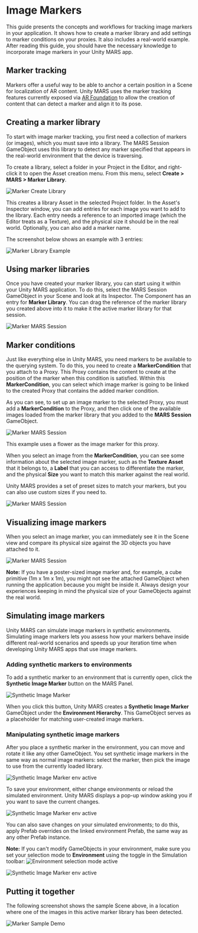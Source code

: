 # Image Markers
This guide presents the concepts and workflows for tracking image markers in your application. It shows how to create a marker library and add settings to marker conditions on your proxies. It also includes a real-world example.
After reading this guide, you should have the necessary knowledge to incorporate image markers in your Unity MARS app.

## Marker tracking

Markers offer a useful way to be able to anchor a certain position in a Scene for localization of AR content.
Unity MARS uses the marker tracking features currently exposed via [AR Foundation](https://docs.unity3d.com/Packages/com.unity.xr.arfoundation@3.0/manual/index.html) to allow the creation of content that can detect a marker and align it to its pose.

## Creating a marker library

To start with image marker tracking, you first need a collection of markers (or images), which you must save into a library.
The MARS Session GameObject uses this library to detect any marker specified that appears in the real-world environment that the device is traversing.

To create a library, select a folder in your Project in the Editor, and right-click it to open the Asset creation menu. From this menu, select **Create &gt; MARS &gt; Marker Library**.

![Marker Create Library](images/ImageMarkers/marker-create-library.png)

This creates a library Asset in the selected Project folder.
In the Asset's Inspector window, you can add entries for each image you want to add to the library.
Each entry needs a reference to an imported image (which the Editor treats as a Texture), and the physical size it should be in the real world. Optionally, you can also add a marker name.

The screenshot below shows an example with 3 entries:

![Marker Library Example](images/ImageMarkers/marker-library-example.png)


## Using marker libraries

Once you have created your marker library, you can start using it within your Unity MARS application.
To do this, select the MARS Session GameObject in your Scene and look at its Inspector.
The Component has an entry for **Marker Library**. You can drag the reference of the marker library you created above into it to make it the active marker library for that session.

![Marker MARS Session](images/ImageMarkers/marker-mars-session.png)

## Marker conditions

Just like everything else in Unity MARS, you need markers to be available to the querying system.
To do this, you need to create a **MarkerCondition** that you attach to a Proxy.
This Proxy contains the content to create at the position of the marker when this condition is satisfied.
Within this **MarkerCondition**, you can select which image marker is going to be linked to the created Proxy that contains the added marker condition.

As you can see, to set up an image marker to the selected Proxy, you must add a **MarkerCondition** to the Proxy, and then click one of the available images loaded from the marker library that you added to the **MARS Session** GameObject.

![Marker MARS Session](images/ImageMarkers/marker-condition-setup.png)

This example uses a flower as the image marker for this proxy.

When you select an image from the **MarkerCondition**, you can see some information about the selected image marker, such as the **Texture Asset** that it belongs to, a **Label** that you can access to differentiate the marker, and the physical **Size** you want to match this marker against the real world.

Unity MARS provides a set of preset sizes to match your markers, but you can also use custom sizes if you need to.

![Marker MARS Session](images/ImageMarkers/image-marker-info.png)

## Visualizing image markers

When you select an image marker, you can immediately see it in the Scene view and compare its physical size against the 3D objects you have attached to it.

![Marker MARS Session](images/ImageMarkers/image-marker-scene-window.png)

**Note:** If you have a poster-sized image marker and, for example, a cube primitive (1m x 1m x 1m), you might not see the attached GameObject when running the application because you might be inside it.
Always design your experiences keeping in mind the physical size of your GameObjects against the real world.

## Simulating image markers

Unity MARS can simulate image markers in synthetic environments. Simulating image markers lets you assess how your markers behave inside different real-world scenarios and speeds up your iteration time when developing Unity MARS apps that use image markers.

### Adding synthetic markers to environments
To add a synthetic marker to an environment that is currently open, click the __Synthetic Image Marker__ button on the MARS Panel.

![Synthetic Image Marker](images/ImageMarkers/synthetic-image-marker.png)

When you click this button, Unity MARS creates a __Synthetic Image Marker__ GameObject under the __Environment Hierarchy__. This GameObject serves as a placeholder for matching user-created image markers.

### Manipulating synthetic image markers
After you place a synthetic marker in the environment, you can move and rotate it like any other GameObject.
You set synthetic image markers in the same way as normal image markers: select the marker, then pick the image to use from the currently loaded library.

![Synthetic Image Marker env active](images/ImageMarkers/manipulating-synthetic-markers.png)

To save your environment, either change environments or reload the simulated environment. Unity MARS displays a pop-up window asking you if you want to save the current changes.

![Synthetic Image Marker env active](images/ImageMarkers/environment-save.png)

You can also save changes on your simulated environments; to do this, apply Prefab overrides on the linked environment Prefab, the same way as any other Prefab instance.

__Note:__ If you can't modify GameObjects in your environment, make sure you set your selection mode to **Environment** using the toggle in the Simulation toolbar: ![Environment selection mode active](images/ImageMarkers/environment-mode-active.png)

![Synthetic Image Marker env active](images/ImageMarkers/markers-environment-active.png)

## Putting it together
The following screenshot shows the sample Scene above, in a location where one of the images in this active marker library has been detected.

![Marker Sample Demo](images/ImageMarkers/marker-sample-demo.png)
